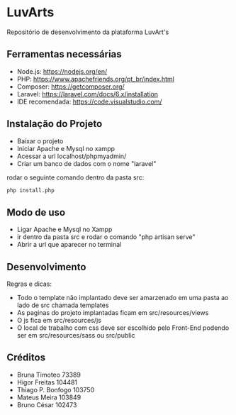 # LuvArts
Repositório de desenvolvimento da plataforma LuvArt's

## Ferramentas necessárias

* Node.js: https://nodejs.org/en/
* PHP: https://www.apachefriends.org/pt_br/index.html
* Composer: https://getcomposer.org/
* Laravel: https://laravel.com/docs/6.x/installation
* IDE recomendada: https://code.visualstudio.com/

## Instalação do Projeto

* Baixar o projeto
* Iniciar Apache e Mysql no xampp
* Acessar a url localhost/phpmyadmin/
* Criar um banco de dados com o nome "laravel"

rodar o seguinte comando dentro da pasta src:

```sh
php install.php
```

## Modo de uso

* Ligar Apache e Mysql no Xampp
* ir dentro da pasta src e rodar o comando "php artisan serve"
* Abrir a url que aparecer no terminal

## Desenvolvimento

Regras e dicas:
* Todo o template não implantado deve ser amarzenado em uma pasta ao lado de src chamada templates
* As paginas do projeto implantadas ficam em src/resources/views
* O js fica em src/resources/js
* O local de trabalho com css deve ser escolhido pelo Front-End podendo ser em src/resources/sass ou src/public

## Créditos
* Bruna Timoteo  73389
* Higor Freitas 104481
* Thiago P. Bonfogo 103750
* Mateus Meira 103849 
* Bruno César  102473

